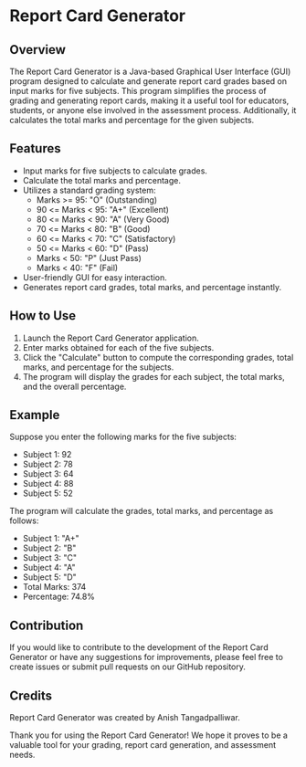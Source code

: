 # Report Card Generator

## Overview

The Report Card Generator is a Java-based Graphical User Interface (GUI) program designed to calculate and generate report card grades based on input marks for five subjects. This program simplifies the process of grading and generating report cards, making it a useful tool for educators, students, or anyone else involved in the assessment process. Additionally, it calculates the total marks and percentage for the given subjects.

## Features

- Input marks for five subjects to calculate grades.
- Calculate the total marks and percentage.
- Utilizes a standard grading system:
  - Marks >= 95: "O" (Outstanding)
  - 90 <= Marks < 95: "A+" (Excellent)
  - 80 <= Marks < 90: "A" (Very Good)
  - 70 <= Marks < 80: "B" (Good)
  - 60 <= Marks < 70: "C" (Satisfactory)
  - 50 <= Marks < 60: "D" (Pass)
  - Marks < 50: "P" (Just Pass)
  - Marks < 40: "F" (Fail)
- User-friendly GUI for easy interaction.
- Generates report card grades, total marks, and percentage instantly.

## How to Use

1. Launch the Report Card Generator application.
2. Enter marks obtained for each of the five subjects.
3. Click the "Calculate" button to compute the corresponding grades, total marks, and percentage for the subjects.
4. The program will display the grades for each subject, the total marks, and the overall percentage.

## Example

Suppose you enter the following marks for the five subjects:

- Subject 1: 92
- Subject 2: 78
- Subject 3: 64
- Subject 4: 88
- Subject 5: 52

The program will calculate the grades, total marks, and percentage as follows:

- Subject 1: "A+"
- Subject 2: "B"
- Subject 3: "C"
- Subject 4: "A"
- Subject 5: "D"
- Total Marks: 374
- Percentage: 74.8%

## Contribution

If you would like to contribute to the development of the Report Card Generator or have any suggestions for improvements, please feel free to create issues or submit pull requests on our GitHub repository.

## Credits

Report Card Generator was created by Anish Tangadpalliwar.

Thank you for using the Report Card Generator! We hope it proves to be a valuable tool for your grading, report card generation, and assessment needs.
